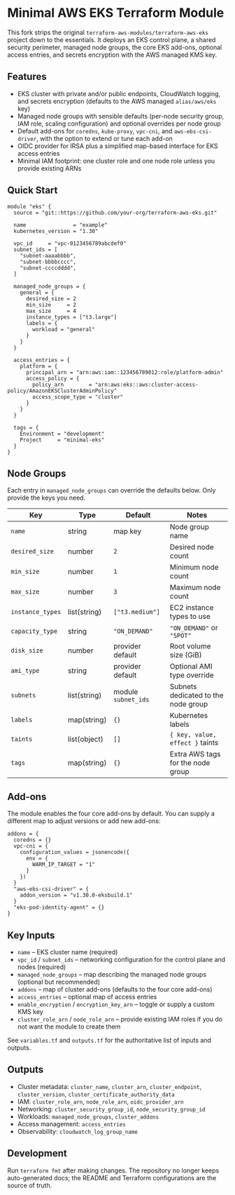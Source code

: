 # Minimal AWS EKS Terraform Module

This fork strips the original `terraform-aws-modules/terraform-aws-eks` project down to the essentials. It deploys an EKS control plane, a shared security perimeter, managed node groups, the core EKS add-ons, optional access entries, and secrets encryption with the AWS managed KMS key.

## Features
- EKS cluster with private and/or public endpoints, CloudWatch logging, and secrets encryption (defaults to the AWS managed `alias/aws/eks` key)
- Managed node groups with sensible defaults (per-node security group, IAM role, scaling configuration) and optional overrides per node group
- Default add-ons for `coredns`, `kube-proxy`, `vpc-cni`, and `aws-ebs-csi-driver`, with the option to extend or tune each add-on
- OIDC provider for IRSA plus a simplified map-based interface for EKS access entries
- Minimal IAM footprint: one cluster role and one node role unless you provide existing ARNs

## Quick Start
```hcl
module "eks" {
  source = "git::https://github.com/your-org/terraform-aws-eks.git"

  name               = "example"
  kubernetes_version = "1.30"

  vpc_id     = "vpc-0123456789abcdef0"
  subnet_ids = [
    "subnet-aaaabbbb",
    "subnet-bbbbcccc",
    "subnet-ccccdddd",
  ]

  managed_node_groups = {
    general = {
      desired_size = 2
      min_size     = 2
      max_size     = 4
      instance_types = ["t3.large"]
      labels = {
        workload = "general"
      }
    }
  }

  access_entries = {
    platform = {
      principal_arn = "arn:aws:iam::123456789012:role/platform-admin"
      access_policy = {
        policy_arn        = "arn:aws:eks::aws:cluster-access-policy/AmazonEKSClusterAdminPolicy"
        access_scope_type = "cluster"
      }
    }
  }

  tags = {
    Environment = "development"
    Project     = "minimal-eks"
  }
}
```

## Node Groups
Each entry in `managed_node_groups` can override the defaults below. Only provide the keys you need.

| Key | Type | Default | Notes |
| --- | --- | --- | --- |
| `name` | string | map key | Node group name |
| `desired_size` | number | `2` | Desired node count |
| `min_size` | number | `1` | Minimum node count |
| `max_size` | number | `3` | Maximum node count |
| `instance_types` | list(string) | `["t3.medium"]` | EC2 instance types to use |
| `capacity_type` | string | `"ON_DEMAND"` | `"ON_DEMAND"` or `"SPOT"` |
| `disk_size` | number | provider default | Root volume size (GiB) |
| `ami_type` | string | provider default | Optional AMI type override |
| `subnets` | list(string) | module `subnet_ids` | Subnets dedicated to the node group |
| `labels` | map(string) | `{}` | Kubernetes labels |
| `taints` | list(object) | `[]` | `{ key, value, effect }` taints |
| `tags` | map(string) | `{}` | Extra AWS tags for the node group |

## Add-ons
The module enables the four core add-ons by default. You can supply a different map to adjust versions or add new add-ons:

```hcl
addons = {
  coredns = {}
  vpc-cni = {
    configuration_values = jsonencode({
      env = {
        WARM_IP_TARGET = "1"
      }
    })
  }
  "aws-ebs-csi-driver" = {
    addon_version = "v1.30.0-eksbuild.1"
  }
  "eks-pod-identity-agent" = {}
}
```

## Key Inputs
- `name` – EKS cluster name (required)
- `vpc_id` / `subnet_ids` – networking configuration for the control plane and nodes (required)
- `managed_node_groups` – map describing the managed node groups (optional but recommended)
- `addons` – map of cluster add-ons (defaults to the four core add-ons)
- `access_entries` – optional map of access entries
- `enable_encryption` / `encryption_key_arn` – toggle or supply a custom KMS key
- `cluster_role_arn` / `node_role_arn` – provide existing IAM roles if you do not want the module to create them

See `variables.tf` and `outputs.tf` for the authoritative list of inputs and outputs.

## Outputs
- Cluster metadata: `cluster_name`, `cluster_arn`, `cluster_endpoint`, `cluster_version`, `cluster_certificate_authority_data`
- IAM: `cluster_role_arn`, `node_role_arn`, `oidc_provider_arn`
- Networking: `cluster_security_group_id`, `node_security_group_id`
- Workloads: `managed_node_groups`, `cluster_addons`
- Access management: `access_entries`
- Observability: `cloudwatch_log_group_name`

## Development
Run `terraform fmt` after making changes. The repository no longer keeps auto-generated docs; the README and Terraform configurations are the source of truth.
